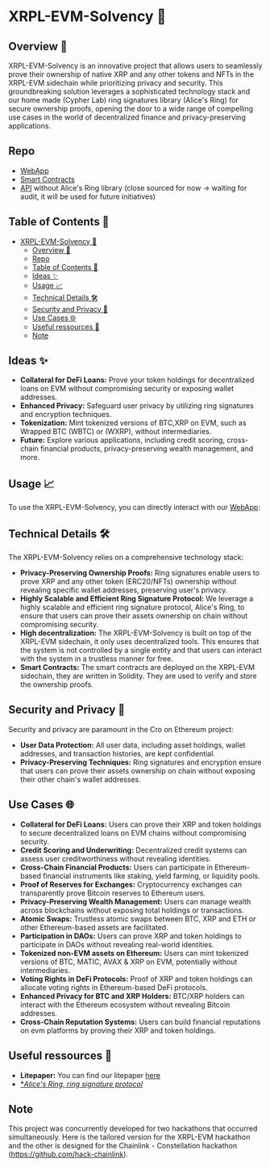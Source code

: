 # XRPL-EVM-Solvency 🚀  

## Overview 🌟  

XRPL-EVM-Solvency is an innovative project that allows users to seamlessly prove their ownership of native XRP and any other tokens and NFTs in the XRPL-EVM sidechain while prioritizing privacy and security. This groundbreaking solution leverages a sophisticated technology stack and our home made (Cypher Lab) ring signatures library (Alice's Ring) for secure ownership proofs, opening the door to a wide range of compelling use cases in the world of decentralized finance and privacy-preserving applications.  

## Repo

- [WebApp](https://github.com/hakcthaon-xrpl-evm/webApp)
- [Smart Contracts](https://github.com/hakcthaon-xrpl-evm/contracts)
- [API](https://github.com/hakcthaon-xrpl-evm/API) without Alice's Ring library (close sourced for now -> waiting for audit, it will be used for future initiatives)

## Table of Contents 📑

- [XRPL-EVM-Solvency 🚀](#xrpl-evm-solvency-)
  - [Overview 🌟](#overview-)
  - [Repo](#repo)
  - [Table of Contents 📑](#table-of-contents-)
  - [Ideas ✨](#ideas-)
  - [Usage 📈](#usage-)
  - [Technical Details 🛠️](#technical-details-️)
  - [Security and Privacy 🔐](#security-and-privacy-)
  - [Use Cases 🌐](#use-cases-)
  - [Useful ressources 📜](#useful-ressources-)
  - [Note](#note)

## Ideas ✨  

- **Collateral for DeFi Loans:** Prove your token holdings for decentralized loans on EVM without compromising security or exposing wallet addresses.  
- **Enhanced Privacy:** Safeguard user privacy by utilizing ring signatures and encryption techniques.   
- **Tokenization:** Mint tokenized versions of BTC,XRP on EVM, such as Wrapped BTC (WBTC) or (WXRP), without intermediaries.  
- **Future:** Explore various applications, including credit scoring, cross-chain financial products, privacy-preserving wealth management, and more.  

## Usage 📈

To use the XRPL-EVM-Solvency, you can directly interact with our [WebApp](http://89.58.41.130:4051/):  


## Technical Details 🛠️

The XRPL-EVM-Solvency relies on a comprehensive technology stack:

- **Privacy-Preserving Ownership Proofs:** Ring signatures enable users to prove XRP and any other token (ERC20/NFTs) ownership without revealing specific wallet addresses, preserving user's privacy.
- **Highly Scalable and Efficient Ring Signature Protocol:** We leverage a highly scalable and efficient ring signature protocol, Alice's Ring, to ensure that users can prove their assets ownership on chain without compromising security.
- **High decentralization:** The XRPL-EVM-Solvency is built on top of the XRPL-EVM sidechain, it only uses decentralized tools. This ensures that the system is not controlled by a single entity and that users can interact with the system in a trustless manner for free.
- **Smart Contracts:** The smart contracts are deployed on the XRPL-EVM sidechain, they are written in Solidity. They are used to verify and store the ownership proofs.

## Security and Privacy 🔐

Security and privacy are paramount in the Cro on Ethereum project:

- **User Data Protection:** All user data, including asset holdings, wallet addresses, and transaction histories, are kept confidential.
- **Privacy-Preserving Techniques:** Ring signatures and encryption ensure that users can prove their assets ownership on chain without exposing their other chain's wallet addresses.

## Use Cases 🌐  

- **Collateral for DeFi Loans:** Users can prove their XRP and token holdings to secure decentralized loans on EVM chains without compromising security.
- **Credit Scoring and Underwriting:** Decentralized credit systems can assess user creditworthiness without revealing identities.
- **Cross-Chain Financial Products:** Users can participate in Ethereum-based financial instruments like staking, yield farming, or liquidity pools.
- **Proof of Reserves for Exchanges:** Cryptocurrency exchanges can transparently prove Bitcoin reserves to Ethereum users.
- **Privacy-Preserving Wealth Management:** Users can manage wealth across blockchains without exposing total holdings or transactions.
- **Atomic Swaps:** Trustless atomic swaps between BTC, XRP and ETH or other Ethereum-based assets are facilitated.
- **Participation in DAOs:** Users can prove XRP and token holdings to participate in DAOs without revealing real-world identities.
- **Tokenized non-EVM assets on Ethereum:** Users can mint tokenized versions of BTC, MATIC, AVAX & XRP on EVM, potentially without intermediaries.
- **Voting Rights in DeFi Protocols:** Proof of XRP and token holdings can allocate voting rights in Ethereum-based DeFi protocols.
- **Enhanced Privacy for BTC and XRP Holders:** BTC/XRP holders can interact with the Ethereum ecosystem without revealing Bitcoin addresses.
- **Cross-Chain Reputation Systems:** Users can build financial reputations on evm platforms by proving their XRP and token holdings.

## Useful ressources 📜

- **Litepaper:** You can find our litepaper [here](https://github.com/hakcthaon-xrpl-evm/.github/blob/main/XRPL%2BEVM%2BSolvency.pdf)
- [**Alice's Ring, ring signature protocol*](https://www.cypherlab.fr/alices-ring)

## Note

This project was concurrently developed for two hackathons that occurred simultaneously. Here is the tailored version for the XRPL-EVM hackathon and the other is designed for the Chainlink - Constellation hackathon (https://github.com/hack-chainlink).

